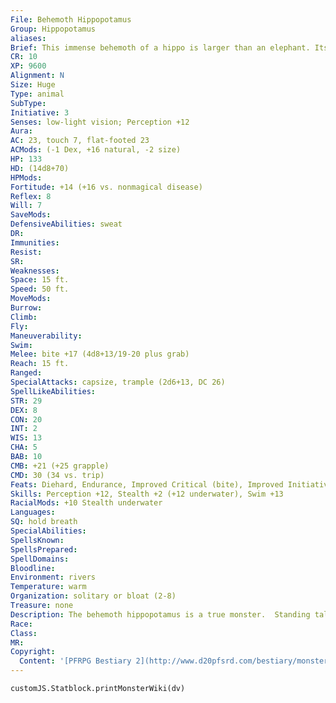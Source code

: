 ```yaml
---
File: Behemoth Hippopotamus
Group: Hippopotamus
aliases: 
Brief: This immense behemoth of a hippo is larger than an elephant. Its teeth are like scimitars, and it moves with an indomitable gait.
CR: 10
XP: 9600
Alignment: N
Size: Huge
Type: animal
SubType: 
Initiative: 3
Senses: low-light vision; Perception +12
Aura: 
AC: 23, touch 7, flat-footed 23
ACMods: (-1 Dex, +16 natural, -2 size)
HP: 133
HD: (14d8+70)
HPMods: 
Fortitude: +14 (+16 vs. nonmagical disease)
Reflex: 8
Will: 7
SaveMods: 
DefensiveAbilities: sweat
DR: 
Immunities: 
Resist: 
SR: 
Weaknesses: 
Space: 15 ft.
Speed: 50 ft.
MoveMods: 
Burrow: 
Climb: 
Fly: 
Maneuverability: 
Swim: 
Melee: bite +17 (4d8+13/19-20 plus grab)
Reach: 15 ft.
Ranged: 
SpecialAttacks: capsize, trample (2d6+13, DC 26)
SpellLikeAbilities: 
STR: 29
DEX: 8
CON: 20
INT: 2
WIS: 13
CHA: 5
BAB: 10
CMB: +21 (+25 grapple)
CMD: 30 (34 vs. trip)
Feats: Diehard, Endurance, Improved Critical (bite), Improved Initiative, Iron Will, Power Attack, Skill Focus (Perception)
Skills: Perception +12, Stealth +2 (+12 underwater), Swim +13
RacialMods: +10 Stealth underwater
Languages: 
SQ: hold breath
SpecialAbilities: 
SpellsKnown: 
SpellsPrepared: 
SpellDomains: 
Bloodline: 
Environment: rivers
Temperature: warm
Organization: solitary or bloat (2-8)
Treasure: none
Description: The behemoth hippopotamus is a true monster.  Standing taller than an elephant, this animal has few enemies in the natural world-even dinosaurs and dire crocodiles avoid fights with them. Making them even more dangerous is the fact that they are practically carnivores-while not above eating plant matter, they devour carrion or foolish creatures that come too close.
Race: 
Class: 
MR: 
Copyright:
  Content: '[PFRPG Bestiary 2](http://www.d20pfsrd.com/bestiary/monster-listings/animals/hippopotamus/hippopotamus-behemoth)'
---
```

```dataviewjs
customJS.Statblock.printMonsterWiki(dv)
```
